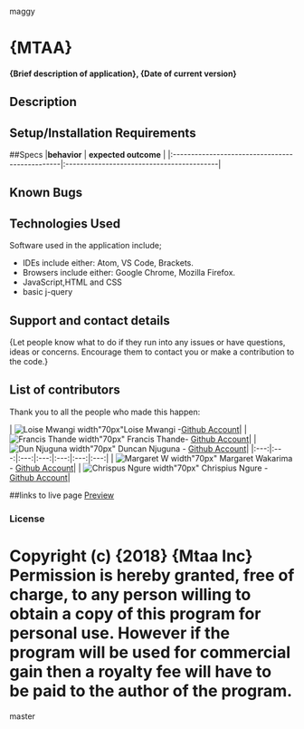  maggy
# {MTAA}
#### {Brief description of application}, {Date of current version}
## Description


## Setup/Installation Requirements


##Specs
|**behavior**                                    | **expected outcome**                      |
|:-----------------------------------------------|:------------------------------------------|

## Known Bugs


## Technologies Used
Software used in the application include;
* IDEs include either: Atom, VS Code, Brackets.
* Browsers include either: Google Chrome, Mozilla Firefox.
* JavaScript,HTML and CSS
* basic j-query

## Support and contact details
{Let people know what to do if they run into any issues or have questions, ideas or concerns.  Encourage them to contact you or make a contribution to the code.}

## List of contributors
Thank you to all the people who made this happen:

<!-- prettier-ignore -->
| ![Loise Mwangi width"70px"](https://github.com/tc-mwangi/mtaa/blob/master/image/loise.jpg)Loise Mwangi -[Github Account](https://github.com/tc-mwangi/)|
| ![Francis Thande width"70px"](https://github.com/tc-mwangi/mtaa/blob/master/image/Fran.jpg) Francis Thande- [Github Account](https://github.com/Fkaragu)|
| ![Dun Njuguna width"70px"](https://github.com/tc-mwangi/mtaa/blob/master/image/Dun.jpg) Duncan Njuguna - [Github Account](https://github.com/Dun-Njuguna/)|
|:---:|:---:|:---:|:---:|:---:|:---:|:---:|
| ![Margaret W width"70px"](https://github.com/tc-mwangi/mtaa/blob/master/image/wak.jpg) Margaret Wakarima - [Github Account](https://github.com/MargaretW/)|
| ![Chrispus Ngure width"70px"](https://github.com/tc-mwangi/mtaa/blob/master/image/ngure.jpg) Chrispius Ngure - [Github Account](https://github.com/Slim95Chrisp)|

##links to live page
[Preview](https://tc-mwangi.github.io/mtaa/)

### License

Copyright (c) {2018} {Mtaa Inc} Permission is hereby granted, free of charge, to any person willing to obtain a copy of this program for personal use. However if the program will be used for commercial gain then a royalty fee will have to be paid to the author of the program.
=======

master
